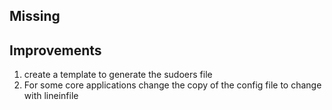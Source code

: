 ## Missing

## Improvements
1. create a template to generate the sudoers file
2. For some core applications change the copy of the config file to change with lineinfile

